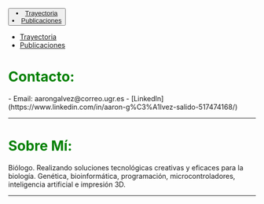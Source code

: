 <div class="navbar navbar-inverse navbar-fixed-top">
<div class="container">
    <div class="navbar-header">
        <button type="button" class="navbar-toggle" data-toggle="collapse" data-target=".navbar-collapse">
            <span class="icon-bar"></span>
            <span class="icon-bar"></span>
            <span class="icon-bar"></span>
            <li><a runat="server" href="https://AaronGS1999.github.io/aarongs.github.io/Trayectoria.html">Trayectoria</a></li>
            <li><a runat="server" href="https://AaronGS1999.github.io/aarongs.github.io/Publicaciones.html">Publicaciones</a></li>
        </button>
    </div>
    <div class="navbar-collapse collapse">
        <ul class="nav navbar-nav">                        
            <li><a runat="server" href="https://AaronGS1999.github.io/aarongs.github.io/Trayectoria.html">Trayectoria</a></li>
            <li><a runat="server" href="https://AaronGS1999.github.io/aarongs.github.io/Publicaciones.html">Publicaciones</a></li>
        </ul>
    </div>
</div>
</div>
<H1><span style="color:green">Contacto:</span></H1>
- Email: aarongalvez@correo.ugr.es
- [LinkedIn](https://www.linkedin.com/in/aaron-g%C3%A1lvez-salido-517474168/)


---
<H1><span style="color:green">Sobre Mí:</span></H1>
<p class="text-justify">Biólogo. Realizando soluciones tecnológicas creativas y eficaces para la biología. Genética, bioinformática, programación, microcontroladores, inteligencia artificial e impresión 3D.</p>

---
